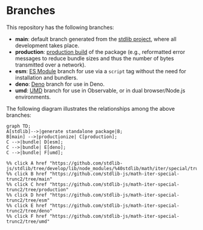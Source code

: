 <!--

@license Apache-2.0

Copyright (c) 2022 The Stdlib Authors.

Licensed under the Apache License, Version 2.0 (the "License");
you may not use this file except in compliance with the License.
You may obtain a copy of the License at

    http://www.apache.org/licenses/LICENSE-2.0

Unless required by applicable law or agreed to in writing, software
distributed under the License is distributed on an "AS IS" BASIS,
WITHOUT WARRANTIES OR CONDITIONS OF ANY KIND, either express or implied.
See the License for the specific language governing permissions and
limitations under the License.

-->

# Branches

This repository has the following branches:

-   **main**: default branch generated from the [stdlib project][stdlib-url], where all development takes place.
-   **production**: [production build][production-url] of the package (e.g., reformatted error messages to reduce bundle sizes and thus the number of bytes transmitted over a network).
-   **esm**: [ES Module][esm-url] branch for use via a `script` tag without the need for installation and bundlers.
-   **deno**: [Deno][deno-url] branch for use in Deno.
-   **umd**: [UMD][umd-url] branch for use in Observable, or in dual browser/Node.js environments.

The following diagram illustrates the relationships among the above branches:

```mermaid
graph TD;
A[stdlib]-->|generate standalone package|B;
B[main] -->|productionize| C[production];
C -->|bundle| D[esm];
C -->|bundle| E[deno];
C -->|bundle| F[umd];

%% click A href "https://github.com/stdlib-js/stdlib/tree/develop/lib/node_modules/%40stdlib/math/iter/special/trunc2"
%% click B href "https://github.com/stdlib-js/math-iter-special-trunc2/tree/main"
%% click C href "https://github.com/stdlib-js/math-iter-special-trunc2/tree/production"
%% click D href "https://github.com/stdlib-js/math-iter-special-trunc2/tree/esm"
%% click E href "https://github.com/stdlib-js/math-iter-special-trunc2/tree/deno"
%% click F href "https://github.com/stdlib-js/math-iter-special-trunc2/tree/umd"
```

[stdlib-url]: https://github.com/stdlib-js/stdlib/tree/develop/lib/node_modules/%40stdlib/math/iter/special/trunc2
[production-url]: https://github.com/stdlib-js/math-iter-special-trunc2/tree/production
[deno-url]: https://github.com/stdlib-js/math-iter-special-trunc2/tree/deno
[umd-url]: https://github.com/stdlib-js/math-iter-special-trunc2/tree/umd
[esm-url]: https://github.com/stdlib-js/math-iter-special-trunc2/tree/esm